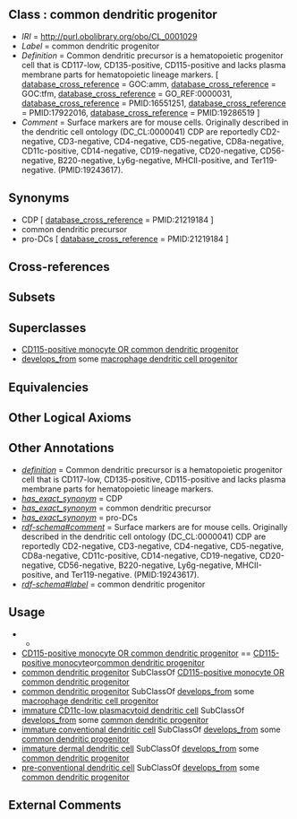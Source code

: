 
## Class : common dendritic progenitor

 * *IRI* = http://purl.obolibrary.org/obo/CL_0001029
 * *Label* = common dendritic progenitor
 * *Definition* = Common dendritic precursor is a hematopoietic progenitor cell that is CD117-low, CD135-positive, CD115-positive and lacks plasma membrane parts for hematopoietic lineage markers. [ [database_cross_reference](../../ef/oboInOwl#hasDbXref.md) = GOC:amm, [database_cross_reference](../../ef/oboInOwl#hasDbXref.md) = GOC:tfm, [database_cross_reference](../../ef/oboInOwl#hasDbXref.md) = GO_REF:0000031, [database_cross_reference](../../ef/oboInOwl#hasDbXref.md) = PMID:16551251, [database_cross_reference](../../ef/oboInOwl#hasDbXref.md) = PMID:17922016, [database_cross_reference](../../ef/oboInOwl#hasDbXref.md) = PMID:19286519 ]
 * *Comment* = Surface markers are for mouse cells. Originally described in the dendritic cell ontology (DC_CL:0000041) CDP are reportedly CD2-negative, CD3-negative, CD4-negative, CD5-negative, CD8a-negative, CD11c-positive, CD14-negative, CD19-negative, CD20-negative, CD56-negative, B220-negative, Ly6g-negative, MHCII-positive, and Ter119-negative. (PMID:19243617).

## Synonyms

 * CDP [ [database_cross_reference](../../ef/oboInOwl#hasDbXref.md) = PMID:21219184 ]
 * common dendritic precursor
 * pro-DCs [ [database_cross_reference](../../ef/oboInOwl#hasDbXref.md) = PMID:21219184 ]

## Cross-references


## Subsets


## Superclasses

 * [CD115-positive monocyte OR common dendritic progenitor](../../CL/19/CL_0001019.md)
 * [develops_from](../../RO/02/RO_0002202.md) some [macrophage dendritic cell progenitor](../../CL/09/CL_0002009.md)

## Equivalencies


## Other Logical Axioms


## Other Annotations

 * *[definition](../../IAO/15/IAO_0000115.md)* = Common dendritic precursor is a hematopoietic progenitor cell that is CD117-low, CD135-positive, CD115-positive and lacks plasma membrane parts for hematopoietic lineage markers.
 * *[has_exact_synonym](../../ym/oboInOwl#hasExactSynonym.md)* = CDP
 * *[has_exact_synonym](../../ym/oboInOwl#hasExactSynonym.md)* = common dendritic precursor
 * *[has_exact_synonym](../../ym/oboInOwl#hasExactSynonym.md)* = pro-DCs
 * *[rdf-schema#comment](../../nt/rdf-schema#comment.md)* = Surface markers are for mouse cells. Originally described in the dendritic cell ontology (DC_CL:0000041) CDP are reportedly CD2-negative, CD3-negative, CD4-negative, CD5-negative, CD8a-negative, CD11c-positive, CD14-negative, CD19-negative, CD20-negative, CD56-negative, B220-negative, Ly6g-negative, MHCII-positive, and Ter119-negative. (PMID:19243617).
 * *[rdf-schema#label](../../el/rdf-schema#label.md)* = common dendritic progenitor

## Usage

 * -
 * [CD115-positive monocyte OR common dendritic progenitor](../../CL/19/CL_0001019.md) == [CD115-positive monocyte](../../CL/22/CL_0001022.md)or[common dendritic progenitor](../../CL/29/CL_0001029.md)
 * [common dendritic progenitor](../../CL/29/CL_0001029.md) SubClassOf [CD115-positive monocyte OR common dendritic progenitor](../../CL/19/CL_0001019.md)
 * [common dendritic progenitor](../../CL/29/CL_0001029.md) SubClassOf [develops_from](../../RO/02/RO_0002202.md) some [macrophage dendritic cell progenitor](../../CL/09/CL_0002009.md)
 * [immature CD11c-low plasmacytoid dendritic cell](../../CL/92/CL_0000992.md) SubClassOf [develops_from](../../RO/02/RO_0002202.md) some [common dendritic progenitor](../../CL/29/CL_0001029.md)
 * [immature conventional dendritic cell](../../CL/40/CL_0000840.md) SubClassOf [develops_from](../../RO/02/RO_0002202.md) some [common dendritic progenitor](../../CL/29/CL_0001029.md)
 * [immature dermal dendritic cell](../../CL/09/CL_0001009.md) SubClassOf [develops_from](../../RO/02/RO_0002202.md) some [common dendritic progenitor](../../CL/29/CL_0001029.md)
 * [pre-conventional dendritic cell](../../CL/10/CL_0002010.md) SubClassOf [develops_from](../../RO/02/RO_0002202.md) some [common dendritic progenitor](../../CL/29/CL_0001029.md)

## External Comments


